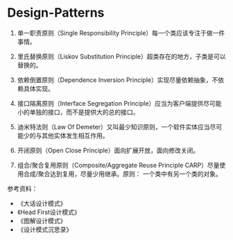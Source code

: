 # Design-Patterns

1. 单一职责原则（Single Responsibility Principle）每一个类应该专注于做一件事情。

2. 里氏替换原则（Liskov Substitution Principle）超类存在的地方，子类是可以替换的。

3. 依赖倒置原则（Dependence Inversion Principle）实现尽量依赖抽象，不依赖具体实现。

4. 接口隔离原则（Interface Segregation Principle）应当为客户端提供尽可能小的单独的接口，而不是提供大的总的接口。

5. 迪米特法则（Law Of Demeter）又叫最少知识原则，一个软件实体应当尽可能少的与其他实体发生相互作用。

6. 开闭原则（Open Close Principle）面向扩展开放，面向修改关闭。

7. 组合/聚合复用原则（Composite/Aggregate Reuse Principle CARP）尽量使用合成/聚合达到复用，尽量少用继承。原则： 一个类中有另一个类的对象。


参考资料：

* 《大话设计模式》
* 《Head First设计模式》
* 《图解设计模式》
* 《设计模式沉思录》